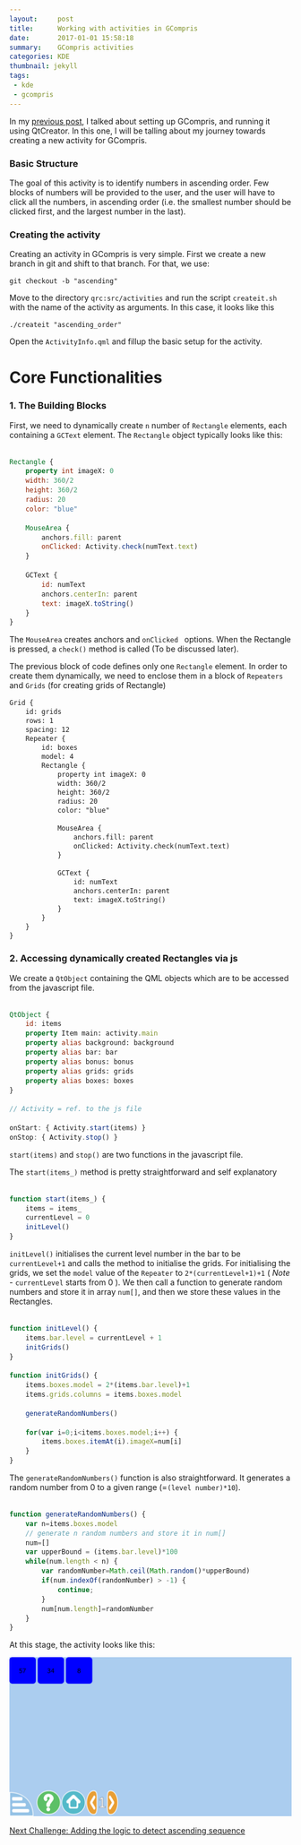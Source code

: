 ```yaml
---
layout:     post
title:      Working with activities in GCompris
date:       2017-01-01 15:58:18
summary:    GCompris activities
categories: KDE
thumbnail: jekyll
tags:
 - kde
 - gcompris
---
```

In my [previous post](https://rudranilbasu.github.io/blog/kde/2016/12/31/GCompris/), I talked about setting up GCompris, and running it using QtCreator. In this one, I will be talling about my journey towards creating a new activity for GCompris.

### Basic Structure

The goal of this activity is to identify numbers in ascending order. Few blocks of numbers will be provided to the user, and the user will have to click all the numbers, in ascending order (i.e. the smallest number should be clicked first, and the largest number in the last).

### Creating the activity

Creating an activity in GCompris is very simple. First we create a new branch in git and shift to that branch. For that, we use:
```
git checkout -b "ascending"
```

Move to the directory `qrc:src/activities` and run the script `createit.sh` with the name of the activity as arguments. In this case, it looks like this 

```
./createit "ascending_order"
```

Open the `ActivityInfo.qml` and fillup the basic setup for the activity.

# Core Functionalities

### 1. The Building Blocks

First, we need to dynamically create `n` number of `Rectangle` elements, each containing a `GCText` element. The `Rectangle` object typically looks like this:

```qml

Rectangle {
    property int imageX: 0
    width: 360/2
    height: 360/2
    radius: 20
    color: "blue"

    MouseArea {
        anchors.fill: parent
        onClicked: Activity.check(numText.text)
    }

    GCText {
        id: numText
        anchors.centerIn: parent
        text: imageX.toString()
    }
}

```

The `MouseArea` creates anchors and `onClicked ` options. When the Rectangle is pressed, a `check()` method is called (To be discussed later).

The previous block of code defines only one `Rectangle` element. In order to create them dynamically, we need to enclose them in a block of `Repeaters` and `Grids` (for creating grids of Rectangle)

```
Grid {
    id: grids
    rows: 1
    spacing: 12
    Repeater {
        id: boxes
        model: 4
        Rectangle {
            property int imageX: 0
            width: 360/2
            height: 360/2
            radius: 20
            color: "blue"

            MouseArea {
                anchors.fill: parent
                onClicked: Activity.check(numText.text)
            }

            GCText {
                id: numText
                anchors.centerIn: parent
                text: imageX.toString()
            }
        }
    }
}

```

### 2. Accessing dynamically created Rectangles via js

We create a `QtObject` containing the QML objects which are to be accessed from the javascript file.

```qml

QtObject {
    id: items
    property Item main: activity.main
    property alias background: background
    property alias bar: bar
    property alias bonus: bonus
    property alias grids: grids
    property alias boxes: boxes
}

// Activity = ref. to the js file

onStart: { Activity.start(items) }
onStop: { Activity.stop() }

```

`start(items)` and `stop()` are two functions in the javascript file.


The `start(items_)` method is pretty straightforward and self explanatory

``` javascript

function start(items_) {
    items = items_
    currentLevel = 0
    initLevel()
}

```

`initLevel()` initialises the current level number in the bar to be `currentLevel+1` and calls the method to initialise the grids. For initialising the grids, we set the `model` value of the `Repeater` to `2*(currentLevel+1)+1` ( *Note* - `currentLevel` starts from 0 ). We then call a function to generate random numbers and store it in array `num[]`, and then we store these values in the Rectangles.

``` javascript

function initLevel() {
    items.bar.level = currentLevel + 1
    initGrids()
}

function initGrids() {
    items.boxes.model = 2*(items.bar.level)+1
    items.grids.columns = items.boxes.model

    generateRandomNumbers()

    for(var i=0;i<items.boxes.model;i++) {
        items.boxes.itemAt(i).imageX=num[i]
    }
}


```

The `generateRandomNumbers()` function is also straightforward. It generates a random number from 0 to a given range (=`(level number)*10`).

``` javascript

function generateRandomNumbers() {
    var n=items.boxes.model
    // generate n random numbers and store it in num[]
    num=[]
    var upperBound = (items.bar.level)*100
    while(num.length < n) {
        var randomNumber=Math.ceil(Math.random()*upperBound)
        if(num.indexOf(randomNumber) > -1) {
            continue;
        }
        num[num.length]=randomNumber
    }
}

```

At this stage, the activity looks like this:

![img](https://github.com/RudraNilBasu/blog/blob/gh-pages/images/GCompris/ascending_1.png?raw=true)

[Next Challenge: Adding the logic to detect ascending sequence](#)